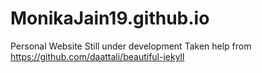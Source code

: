 # MonikaJain19.github.io
Personal Website
Still under development
Taken help from https://github.com/daattali/beautiful-jekyll

